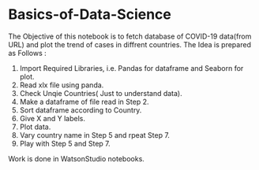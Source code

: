 # Basics-of-Data-Science
The Objective of this notebook  is to fetch database of COVID-19 data(from URL) and plot the trend of cases in diffrent countries.
The Idea is prepared as Follows :
1. Import Required Libraries, i.e. Pandas for dataframe and Seaborn for plot.
2. Read xlx file using panda.
3. Check Unqie Countries( Just to understand data).
4. Make a dataframe of file read in Step 2.
5. Sort dataframe according to Country.
6. Give X and Y labels.
7. Plot data.
8. Vary country name in Step 5 and rpeat Step 7.
9. Play with Step 5 and Step 7.

Work is done in WatsonStudio notebooks. 
